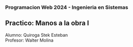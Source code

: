 ### **Programacion Web 2024 - Ingenieria en Sistemas** 
## Practico: Manos a la obra I 
Alumno: Quiroga Stek Esteban  
Profesor: Walter Molina
